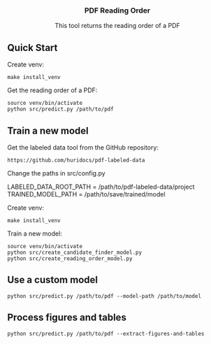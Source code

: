 <h3 align="center">PDF Reading Order</h3>
<p align="center">This tool returns the reading order of a PDF</p>

## Quick Start
Create venv:

    make install_venv

Get the reading order of a PDF:

    source venv/bin/activate
    python src/predict.py /path/to/pdf


## Train a new model

Get the labeled data tool from the GitHub repository:

    https://github.com/huridocs/pdf-labeled-data

Change the paths in src/config.py

LABELED_DATA_ROOT_PATH = /path/to/pdf-labeled-data/project
TRAINED_MODEL_PATH = /path/to/save/trained/model

Create venv:

    make install_venv

Train a new model:

    source venv/bin/activate
    python src/create_candidate_finder_model.py
    python src/create_reading_order_model.py

## Use a custom model
    
    python src/predict.py /path/to/pdf --model-path /path/to/model

## Process figures and tables

    python src/predict.py /path/to/pdf --extract-figures-and-tables
    